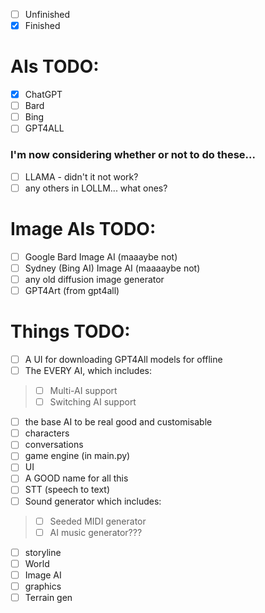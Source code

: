  - [ ] Unfinished
 - [x] Finished

# AIs TODO:

 - [x] ChatGPT
 - [ ] Bard
 - [ ] Bing
 - [ ] GPT4ALL

### I'm now considering whether or not to do these...
 - [ ] LLAMA - didn't it not work?
 - [ ] any others in LOLLM... what ones?

# Image AIs TODO:
 - [ ] Google Bard Image AI (maaaybe not)
 - [ ] Sydney (Bing AI) Image AI (maaaaybe not)
 - [ ] any old diffusion image generator
 - [ ] GPT4Art (from gpt4all)

# Things TODO:
 - [ ] A UI for downloading GPT4All models for offline
 - [ ] The EVERY AI, which includes:
>  - [ ] Multi-AI support
>  - [ ] Switching AI support
 - [ ] the base AI to be real good and customisable
 - [ ] characters
 - [ ] conversations
 - [ ] game engine (in main.py)
 - [ ] UI
 - [ ] A GOOD name for all this
 - [ ] STT (speech to text)
 - [ ] Sound generator which includes:
>  - [ ] Seeded MIDI generator
>  - [ ] AI music generator???
 - [ ] storyline
 - [ ] World
 - [ ] Image AI
 - [ ] graphics
 - [ ] Terrain gen
